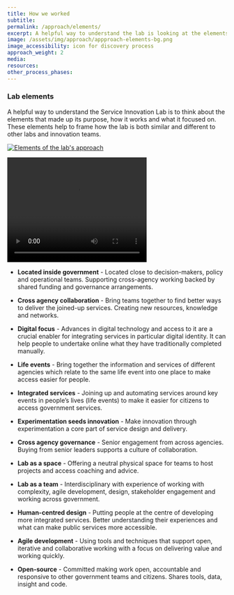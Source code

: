 ```yaml
---
title: How we worked
subtitle:
permalink: /approach/elements/
excerpt: A helpful way to understand the lab is looking at the elements that shape it and guided the work.
image: /assets/img/approach/appproach-elements-bg.png
image_accessibility: icon for discovery process
approach_weight: 2
media:
resources:
other_process_phases:
---
```


### Lab elements

A helpful way to understand the Service Innovation Lab is to think about the elements that made up its purpose, how it works and what it focused on.
These elements help to frame how the lab is both similar and different to other labs and innovation teams.

[![Elements of the lab's approach](/staging-site/assets/img/approach/appproach-elements-bg.png)](/staging-site/assets/img/approach/appproach-elements-bg.png)

<video width="320" height="240" controls>
  <source src="{{ site.baseurl }}/assets/vids/Grant 1 - Approach How We Worked (Collaboration).mp4" type="video/mp4">
</video>

* **Located inside government** - Located close to decision-makers, policy and operational teams. Supporting cross-agency working backed by shared funding and governance arrangements.

* **Cross agency collaboration** - Bring teams together to find better ways to deliver the joined-up services. Creating new resources, knowledge and networks.

* **Digital focus** - Advances in digital technology and access to it are a crucial enabler for integrating services in particular digital identity. It can help people to undertake online what they have traditionally completed manually.

* **Life events** - Bring together the information and services of different agencies which relate to the same life event into one place to make access easier for people.

* **Integrated services** - Joining up and automating services around key events in people’s lives (life events) to make it easier for citizens to access government services.

* **Experimentation seeds innovation** - Make innovation through experimentation a core part of service design and delivery.

* **Cross agency governance** - Senior engagement from across agencies. Buying from senior leaders supports a culture of collaboration.

* **Lab as a space** - Offering a neutral physical space for teams to host projects and access coaching and advice.

* **Lab as a team** - Interdisciplinary with experience of working with complexity, agile development, design, stakeholder engagement and working across government.

* **Human-centred design** - Putting people at the centre of developing more integrated services. Better understanding their experiences and what can make public services more accessible.

* **Agile development** - Using tools and techniques that support open, iterative and collaborative working with a focus on delivering value and working quickly.

* **Open-source** - Committed making work open, accountable and responsive to other government teams and citizens. Shares tools, data, insight and code.
